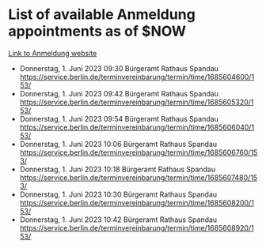 # List of available Anmeldung appointments as of $NOW
[Link to Anmeldung website](https://service.berlin.de/terminvereinbarung/termin/tag.php?termin=1&anliegen[]=120686&dienstleisterlist=122210,122217,327316,122219,327312,122227,327314,122231,327346,122243,327348,122254,122252,329742,122260,329745,122262,329748,122271,327278,122273,327274,122277,327276,330436,122280,327294,122282,327290,122284,327292,122291,327270,122285,327266,122286,327264,122296,327268,150230,329760,122297,327286,122294,327284,122312,329763,122314,329775,122304,327330,122311,327334,122309,327332,317869,122281,327352,122279,329772,122283,122276,327324,122274,327326,122267,329766,122246,327318,122251,327320,122257,327322,122208,327298,122226,327300&herkunft=http%3A%2F%2Fservice.berlin.de%2Fdienstleistung%2F120686%2F)
- Donnerstag, 1. Juni 2023 09:30 Bürgeramt Rathaus Spandau https://service.berlin.de/terminvereinbarung/termin/time/1685604600/153/
- Donnerstag, 1. Juni 2023 09:42 Bürgeramt Rathaus Spandau https://service.berlin.de/terminvereinbarung/termin/time/1685605320/153/
- Donnerstag, 1. Juni 2023 09:54 Bürgeramt Rathaus Spandau https://service.berlin.de/terminvereinbarung/termin/time/1685606040/153/
- Donnerstag, 1. Juni 2023 10:06 Bürgeramt Rathaus Spandau https://service.berlin.de/terminvereinbarung/termin/time/1685606760/153/
- Donnerstag, 1. Juni 2023 10:18 Bürgeramt Rathaus Spandau https://service.berlin.de/terminvereinbarung/termin/time/1685607480/153/
- Donnerstag, 1. Juni 2023 10:30 Bürgeramt Rathaus Spandau https://service.berlin.de/terminvereinbarung/termin/time/1685608200/153/
- Donnerstag, 1. Juni 2023 10:42 Bürgeramt Rathaus Spandau https://service.berlin.de/terminvereinbarung/termin/time/1685608920/153/
